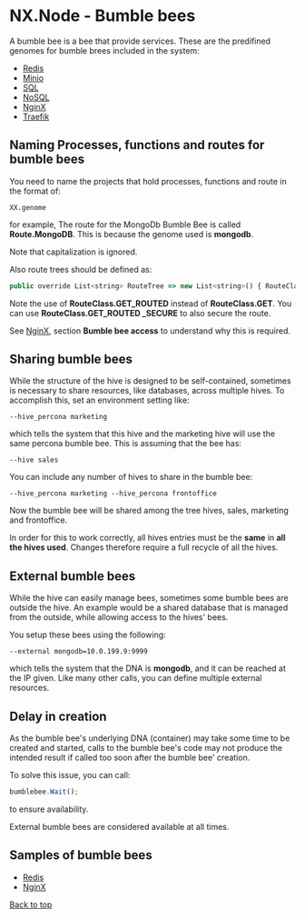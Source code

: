 # NX.Node - Bumble bees

A bumble bee is a bee that provide services.  These are the predifined genomes for
bumble brees included in the system:

* [Redis](README_REDIS.md)
* [Minio](README_MINIO.md)
* [SQL](README_SQL.md)
* [NoSQL](README_NOSQL.md)
* [NginX](README_NGINX.md)
* [Traefik](README_TRAEFIK.md)

## Naming Processes, functions and routes for bumble bees

You need to name the projects that hold processes, functions and route in the format of:
```
XX.genome
```
for example, The route for the MongoDb Bumble Bee is called **Route.MongoDB**.  This
is because the genome used is **mongodb**.

Note that capitalization is ignored.

Also route trees should be defined as:
```JavaScript
public override List<string> RouteTree => new List<string>() { RouteClass.GET_ROUTED, "get", ":id" };
```
Note the use of **RouteClass.GET_ROUTED** instead of **RouteClass.GET**.  You can use 
**RouteClass.GET_ROUTED _SECURE** to also secure the route.

See [NginX](README_NGINX.md), section **Bumble bee access** to understand why this is required.

##  Sharing bumble bees

While the structure of the hive is designed to be self-contained, sometimes is
necessary to share resources, like databases, across multiple hives.  To accomplish
this, set an environment setting like:
```
--hive_percona marketing
```
which tells the system that this hive and the marketing hive will use the same percona
bumble bee.   This is assuming that the bee has:
```
--hive sales
```
You can include any number of hives to share in the bumble bee:
```
--hive_percona marketing --hive_percona frontoffice
```
Now the bumble bee will be shared among the tree hives, sales, marketing and frontoffice.

In order for this to work correctly, all hives entries must be the **same** in **all
the hives used**.  Changes therefore require a full recycle of all the hives.

## External bumble bees

While the hive can easily manage bees, sometimes some bumble bees are outside the hive.
An example would be a shared database that is managed from the outside, while allowing
access to the hives' bees.

You setup these bees using the following:
```
--external mongodb=10.0.199.9:9999
```
which tells the system that the DNA is **mongodb**, and it can be reached at the IP
given.  Like many other calls, you can define multiple external resources.

## Delay in creation

As the bumble bee's underlying DNA (container) may take some time to be created and started,
calls to the bumble bee's code may not produce the intended result if called too soon
after the bumble bee' creation.

To solve this issue, you can call:
```JavaScript
bumblebee.Wait();
```
to ensure availability.

External bumble bees are considered available at all times.

## Samples of bumble bees

* [Redis](README_BB_REDIS.md)
* [NginX](README_BB_NGINX.md)

[Back to top](../README.md)